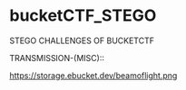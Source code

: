 # bucketCTF_STEGO
STEGO CHALLENGES OF BUCKETCTF


TRANSMISSION-(MISC)::

https://storage.ebucket.dev/beamoflight.png
